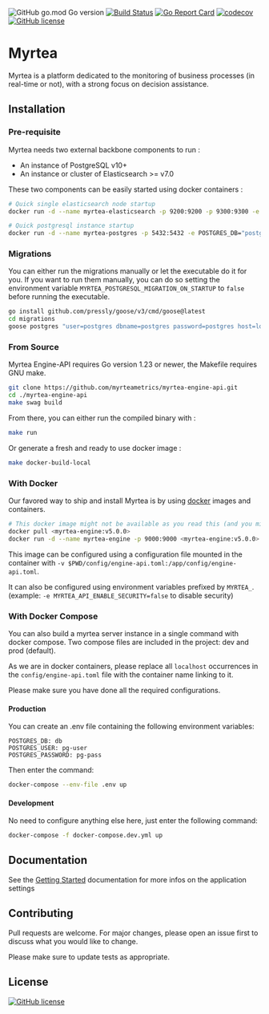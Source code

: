 ![GitHub go.mod Go version](https://img.shields.io/github/go-mod/go-version/myrteametrics/myrtea-engine-api)
[![Build Status](https://github.com/myrteametrics/myrtea-engine-api/actions/workflows/go.yml/badge.svg)](https://github.com/myrteametrics/myrtea-engine-api/actions)
[![Go Report Card](https://goreportcard.com/badge/github.com/myrteametrics/myrtea-engine-api)](https://goreportcard.com/report/github.com/myrteametrics/myrtea-engine-api)
[![codecov](https://codecov.io/gh/myrteametrics/myrtea-engine-api/branch/master/graph/badge.svg)](https://codecov.io/gh/myrteametrics/myrtea-engine-api)
[![GitHub license](https://img.shields.io/github/license/myrteametrics/myrtea-engine-api)](https://github.com/myrteametrics/myrtea-engine-api/blob/master/LICENSE)


# Myrtea

Myrtea is a platform dedicated to the monitoring of business processes (in real-time or not), with a strong focus on decision assistance.

## Installation

### Pre-requisite

Myrtea needs two external backbone components to run :

* An instance of PostgreSQL v10+
* An instance or cluster of Elasticsearch >= v7.0

These two components can be easily started using docker containers :

```sh
# Quick single elasticsearch node startup
docker run -d --name myrtea-elasticsearch -p 9200:9200 -p 9300:9300 -e "discovery.type=single-node" docker.elastic.co/elasticsearch/elasticsearch:7.17.28

# Quick postgresql instance startup
docker run -d --name myrtea-postgres -p 5432:5432 -e POSTGRES_DB="postgres" -e POSTGRES_USER="postgres" -e POSTGRES_PASSWORD="postgres"  postgres:16-alpine
```

### Migrations

You can either run the migrations manually or let the executable do it for you.
If you want to run them manually, you can do so setting the environment variable `MYRTEA_POSTGRESQL_MIGRATION_ON_STARTUP` to `false` before running the executable.

```bash
go install github.com/pressly/goose/v3/cmd/goose@latest
cd migrations
goose postgres "user=postgres dbname=postgres password=postgres host=localhost sslmode=disable" up
```

### From Source

Myrtea Engine-API requires Go version 1.23 or newer, the Makefile requires GNU make.

```sh
git clone https://github.com/myrteametrics/myrtea-engine-api.git
cd ./myrtea-engine-api
make swag build
```

From there, you can either run the compiled binary with :

```sh
make run
```

Or generate a fresh and ready to use docker image :

```sh
make docker-build-local
```

### With Docker

Our favored way to ship and install Myrtea is by using [docker](https://www.docker.com/) images and containers.

```sh
# This docker image might not be available as you read this (and you might need to build it yourself following the "From Source" section)
docker pull <myrtea-engine:v5.0.0>
docker run -d --name myrtea-engine -p 9000:9000 <myrtea-engine:v5.0.0>
```

This image can be configured using a configuration file mounted in the container with `-v $PWD/config/engine-api.toml:/app/config/engine-api.toml`.

It can also be configured using environment variables prefixed by `MYRTEA_`. (example: `-e MYRTEA_API_ENABLE_SECURITY=false` to disable security)

### With Docker Compose

You can also build a myrtea server instance in a single command with docker compose. 
Two compose files are included in the project: dev and prod (default).

As we are in docker containers, please replace all `localhost` occurrences 
in the `config/engine-api.toml` file with the container name linking to it.

Please make sure you have done all the required configurations.

#### Production

You can create an .env file containing the following environment variables:
```
POSTGRES_DB: db
POSTGRES_USER: pg-user
POSTGRES_PASSWORD: pg-pass
```

Then enter the command:

```sh
docker-compose --env-file .env up
```

#### Development

No need to configure anything else here, just enter the following command:

```sh
docker-compose -f docker-compose.dev.yml up
```

## Documentation

See the [Getting Started](https://myrteametrics.github.io/myrtea-docs/getting-started/first-application/) documentation for more infos on the application settings

## Contributing

Pull requests are welcome. For major changes, please open an issue first to discuss what you would like to change.

Please make sure to update tests as appropriate.

## License

[![GitHub license](https://img.shields.io/github/license/myrteametrics/myrtea-engine-api)](https://github.com/myrteametrics/myrtea-engine-api/blob/master/LICENSE)
